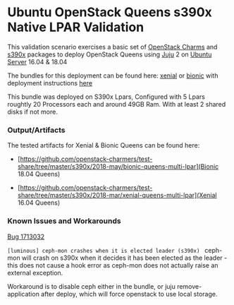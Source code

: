 # Ubuntu OpenStack Queens s390x Native LPAR Validation

This validation scenario exercises a basic set of [OpenStack Charms](https://jujucharms.com/u/openstack-charmers)
and [s390x](https://wiki.ubuntu.com/S390X) packages to deploy
OpenStack Queens using [Juju](https://jujucharms.com) 2 on [Ubuntu Server](https://www.ubuntu.com/server)
16.04 & 18.04

The bundles for this deployment can be found here: [xenial](bundles/lpar/xenial-queens-stable.yaml) or [bionic](bundles/lpar/bionic-queens-stable.yaml) with deployment instructions [here](README-lpar.md)

This bundle was deployed on S390x Lpars, Configured with 5 Lpars roughtly 20 Processors each and around 49GB Ram. With at least 2 shared disks if not more. 


### Output/Artifacts

The tested artifacts for Xenial & Bionic Queens can be found here:

- [https://github.com/openstack-charmers/test-share/tree/master/s390x/2018-may/bionic-queens-multi-lpar](Bionic 18.04 Queens)

- [https://github.com/openstack-charmers/test-share/tree/master/s390x/2018-mar/xenial-queens-multi-lpar](Xenial 16.04 Queens)

### Known Issues and Workarounds

[Bug 1713032](https://bugs.launchpad.net/ubuntu/+source/ceph/+bug/1713032)

`[luminous] ceph-mon crashes when it is elected leader (s390x) `
ceph-mon will crash on s390x when it decides it has been elected as the leader - this does not cause a hook error
as ceph-mon does not actually raise an external exception.

Workaround is to disable ceph either in the bundle, or juju remove-application after deploy, which will force
openstack to use local storage.
